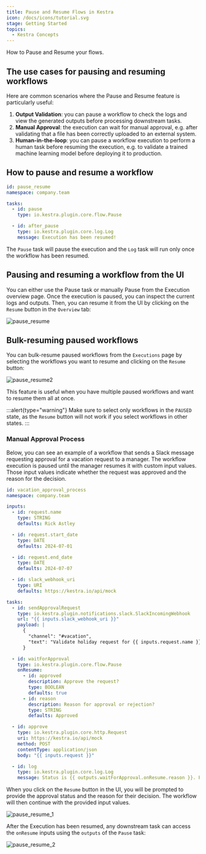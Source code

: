 ```yaml
---
title: Pause and Resume Flows in Kestra
icon: /docs/icons/tutorial.svg
stage: Getting Started
topics:
  - Kestra Concepts
---
```


How to Pause and Resume your flows.

## The use cases for pausing and resuming workflows

Here are common scenarios where the Pause and Resume feature is particularly useful:
1. **Output Validation**: you can pause a workflow to check the logs and view the generated outputs before processing downstream tasks.
2. **Manual Approval**: the execution can wait for manual approval, e.g. after validating that a file has been correctly uploaded to an external system.
3. **Human-in-the-loop**: you can pause a workflow execution to perform a human task before resuming the execution, e.g. to validate a trained machine learning model before deploying it to production.

## How to pause and resume a workflow

```yaml
id: pause_resume
namespace: company.team

tasks:
  - id: pause
    type: io.kestra.plugin.core.flow.Pause

  - id: after_pause
    type: io.kestra.plugin.core.log.Log
    message: Execution has been resumed!
```

The `Pause` task will pause the execution and the `Log` task will run only once the workflow has been resumed.

## Pausing and resuming a workflow from the UI

You can either use the Pause task or manually Pause from the Execution overview page. Once the execution is paused, you can inspect the current logs and outputs. Then, you can resume it from the UI by clicking on the `Resume` button in the `Overview` tab:

![pause_resume](@assets/docs/how-to-guides/pause-resume/pause_resume.png)

## Bulk-resuming paused workflows

You can bulk-resume paused workflows from the `Executions` page by selecting the workflows you want to resume and clicking on the `Resume` button:

![pause_resume2](@assets/docs/how-to-guides/pause-resume/pause_resume2.png)

This feature is useful when you have multiple paused workflows and want to resume them all at once.

:::alert{type="warning"}
Make sure to select only workflows in the `PAUSED` state, as the `Resume` button will not work if you select workflows in other states.
:::


### Manual Approval Process

Below, you can see an example of a workflow that sends a Slack message requesting approval for a vacation request to a manager. The workflow execution is paused until the manager resumes it with custom input values. Those input values indicate whether the request was approved and the reason for the decision.

```yaml
id: vacation_approval_process
namespace: company.team

inputs:
  - id: request.name
    type: STRING
    defaults: Rick Astley

  - id: request.start_date
    type: DATE
    defaults: 2024-07-01

  - id: request.end_date
    type: DATE
    defaults: 2024-07-07

  - id: slack_webhook_uri
    type: URI
    defaults: https://kestra.io/api/mock

tasks:
  - id: sendApprovalRequest
    type: io.kestra.plugin.notifications.slack.SlackIncomingWebhook
    url: "{{ inputs.slack_webhook_uri }}"
    payload: |
      {
        "channel": "#vacation",
        "text": "Validate holiday request for {{ inputs.request.name }}. To approve the request, click on the `Resume` button here http://localhost:28080/ui/executions/{{flow.namespace}}/{{flow.id}}/{{execution.id}}"
      }

  - id: waitForApproval
    type: io.kestra.plugin.core.flow.Pause
    onResume:
      - id: approved
        description: Approve the request?
        type: BOOLEAN
        defaults: true
      - id: reason
        description: Reason for approval or rejection?
        type: STRING
        defaults: Approved

  - id: approve
    type: io.kestra.plugin.core.http.Request
    uri: https://kestra.io/api/mock
    method: POST
    contentType: application/json
    body: "{{ inputs.request }}"

  - id: log
    type: io.kestra.plugin.core.log.Log
    message: Status is {{ outputs.waitForApproval.onResume.reason }}. Process finished with {{ outputs.approve.body }}
```

When you click on the `Resume` button in the UI, you will be prompted to provide the approval status and the reason for their decision. The workflow will then continue with the provided input values.

![pause_resume_1](@assets/docs/how-to-guides/pause-resume/pause_resume_1.png)

After the Execution has been resumed, any downstream task can access the `onResume` inputs using the `outputs` of the `Pause` task:

![pause_resume_2](@assets/docs/how-to-guides/pause-resume/pause_resume_2.png)

